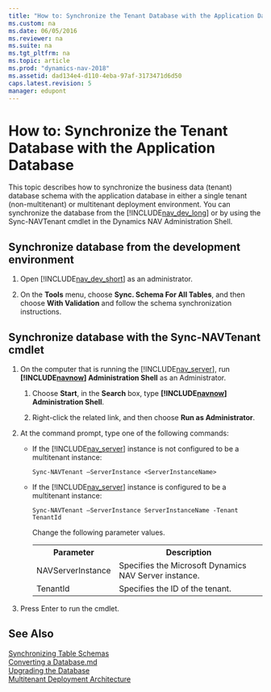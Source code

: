 ```yaml
---
title: "How to: Synchronize the Tenant Database with the Application Database"
ms.custom: na
ms.date: 06/05/2016
ms.reviewer: na
ms.suite: na
ms.tgt_pltfrm: na
ms.topic: article
ms.prod: "dynamics-nav-2018"
ms.assetid: dad134e4-d110-4eba-97af-3173471d6d50
caps.latest.revision: 5
manager: edupont
---
```

# How to: Synchronize the Tenant Database with the Application Database
This topic describes how to synchronize the business data \(tenant\) database schema with the application database in either a single tenant (non-multitenant) or multitenant deployment environment. You can synchronize the database from the [!INCLUDE[nav_dev_long](includes/nav_dev_long_md.md)] or by using the Sync-NAVTenant cmdlet in the Dynamics NAV Administration Shell.

## Synchronize database from the development environment

1.  Open [!INCLUDE[nav_dev_short](includes/nav_dev_short_md.md)] as an administrator.

2.  On the **Tools** menu, choose **Sync. Schema For All Tables**, and then choose **With Validation** and follow the schema synchronization instructions.

## Synchronize database with the Sync-NAVTenant cmdlet  

1. On the computer that is running the [!INCLUDE[nav_server](includes/nav_server_md.md)], run **[!INCLUDE[navnow](includes/navnow_md.md)] Administration Shell** as an Administrator.  

   1.  Choose **Start**, in the **Search** box, type **[!INCLUDE[navnow](includes/navnow_md.md)] Administration Shell**.  

   2.  Right-click the related link, and then choose **Run as Administrator**.  

2. At the command prompt, type one of the following commands:  

   - If the [!INCLUDE[nav_server](includes/nav_server_md.md)] instance is not configured to be a multitenant instance:  

     ```  
     Sync-NAVTenant –ServerInstance <ServerInstanceName>  
     ```  

   - If the [!INCLUDE[nav_server](includes/nav_server_md.md)] instance is configured to be a multitenant instance:  

     ```  
     Sync-NAVTenant –ServerInstance ServerInstanceName -Tenant TenantId  
     ```  

     Change the following parameter values.  

     <table>
     <tr>
     <th>Parameter</th>
     <th>Description</th>
     </tr>
     <tr>
     <td>NAVServerInstance</td>
     <td>Specifies the Microsoft Dynamics NAV Server instance.</td>
     </tr>
     <tr>
     <td>TenantId</td>
     <td>Specifies the ID of the tenant.</td>
     </tr>
     </table>

3. Press Enter to run the cmdlet.  

## See Also  
[Synchronizing Table Schemas](Synchronizing-Table-Schemas.md)  
[Converting a Database.md](Converting-a-Database.md)  
[Upgrading the Database](Upgrading-the-Data.md)  
[Multitenant Deployment Architecture](Multitenant-Deployment-Architecture.md)   

